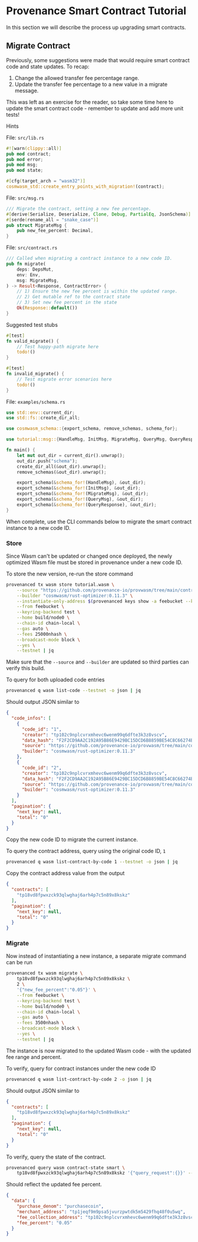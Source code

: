 # Provenance Smart Contract Tutorial

In this section we will describe the process up upgrading smart contracts.

## Migrate Contract

Previously, some suggestions were made that would require smart contract code and state updates.
To recap:

1) Change the allowed transfer fee percentage range.
1) Update the transfer fee percentage to a new value in a migrate message.

This was left as an exercise for the reader, so take some time here to update the smart contract
code - remember to update and add more unit tests!

Hints

File: `src/lib.rs`

```rust
#![warn(clippy::all)]
pub mod contract;
pub mod error;
pub mod msg;
pub mod state;

#[cfg(target_arch = "wasm32")]
cosmwasm_std::create_entry_points_with_migration!(contract);
```

File: `src/msg.rs`

```rust
/// Migrate the contract, setting a new fee percentage.
#[derive(Serialize, Deserialize, Clone, Debug, PartialEq, JsonSchema)]
#[serde(rename_all = "snake_case")]
pub struct MigrateMsg {
    pub new_fee_percent: Decimal,
}
```

File: `src/contract.rs`

```rust
/// Called when migrating a contract instance to a new code ID.
pub fn migrate(
    deps: DepsMut,
    env: Env,
    msg: MigrateMsg,
) -> Result<Response, ContractError> {
    // 1) Ensure the new fee percent is within the updated range.
    // 2) Get mutable ref to the contract state
    // 3) Set new fee percent in the state
    Ok(Response::default())
}
```

Suggested test stubs

```rust
#[test]
fn valid_migrate() {
    // Test happy-path migrate here
    todo!()
}

#[test]
fn invalid_migrate() {
    // Test migrate error scenarios here
    todo!()
}
```

File: `examples/schema.rs`

```rust
use std::env::current_dir;
use std::fs::create_dir_all;

use cosmwasm_schema::{export_schema, remove_schemas, schema_for};

use tutorial::msg::{HandleMsg, InitMsg, MigrateMsg, QueryMsg, QueryResponse};

fn main() {
    let mut out_dir = current_dir().unwrap();
    out_dir.push("schema");
    create_dir_all(&out_dir).unwrap();
    remove_schemas(&out_dir).unwrap();

    export_schema(&schema_for!(HandleMsg), &out_dir);
    export_schema(&schema_for!(InitMsg), &out_dir);
    export_schema(&schema_for!(MigrateMsg), &out_dir);
    export_schema(&schema_for!(QueryMsg), &out_dir);
    export_schema(&schema_for!(QueryResponse), &out_dir);
}
```

When complete, use the CLI commands below to migrate the smart contract instance to a new code ID.

### Store

Since Wasm can't be updated or changed once deployed, the newly optimized Wasm file must be stored
in provenance under a new code ID.

To store the new version, re-run the store command

```bash
provenanced tx wasm store tutorial.wasm \
    --source "https://github.com/provenance-io/provwasm/tree/main/contracts/tutorial-migrate" \
    --builder "cosmwasm/rust-optimizer:0.11.3" \
    --instantiate-only-address $(provenanced keys show -a feebucket --keyring-backend test --home build/node0 --testnet) \
    --from feebucket \
    --keyring-backend test \
    --home build/node0 \
    --chain-id chain-local \
    --gas auto \
    --fees 25000nhash \
    --broadcast-mode block \
    --yes \
    --testnet | jq
```

Make sure that the `--source` and `--builder` are updated so third parties can verify this build.

To query for both uploaded code entries

```bash
provenanced q wasm list-code --testnet -o json | jq
```

Should output JSON similar to

```json
{
  "code_infos": [
    {
      "code_id": "1",
      "creator": "tp102c9nplcvrxmhevc6wenm99q6dfte3k3z8vscv",
      "data_hash": "F2F2CD9AA2C192A95B86E9429BC15DCD6B8859BE54C8C66274B80347D2443D82",
      "source": "https://github.com/provenance-io/provwasm/tree/main/contracts/tutorial",
      "builder": "cosmwasm/rust-optimizer:0.11.3"
    },
    {
      "code_id": "2",
      "creator": "tp102c9nplcvrxmhevc6wenm99q6dfte3k3z8vscv",
      "data_hash": "F2F2CD9AA2C192A95B86E9429BC15DCD6B8859BE54C8C66274B80347D2443D82",
      "source": "https://github.com/provenance-io/provwasm/tree/main/contracts/tutorial-migrate",
      "builder": "cosmwasm/rust-optimizer:0.11.3"
    }
  ],
  "pagination": {
    "next_key": null,
    "total": "0"
  }
}
```

Copy the new code ID to migrate the current instance.

To query the contract address, query using the original code ID, `1`

```bash
provenanced q wasm list-contract-by-code 1 --testnet -o json | jq
```

Copy the contract address value from the output

```json
{
  "contracts": [
    "tp18vd8fpwxzck93qlwghaj6arh4p7c5n89x8kskz"
  ],
  "pagination": {
    "next_key": null,
    "total": "0"
  }
}
```

### Migrate

Now instead of instantiating a new instance, a separate migrate command can be run

```bash
provenanced tx wasm migrate \
    tp18vd8fpwxzck93qlwghaj6arh4p7c5n89x8kskz \
    2 \
    '{"new_fee_percent":"0.05"}' \
    --from feebucket \
    --keyring-backend test \
    --home build/node0 \
    --chain-id chain-local \
    --gas auto \
    --fees 3500nhash \
    --broadcast-mode block \
    --yes \
    --testnet | jq
```

The instance is now migrated to the updated Wasm code - with the updated fee range and percent.

To verify, query for contract instances under the new code ID

```bash
provenanced q wasm list-contract-by-code 2 -o json | jq
```

Should output JSON similar to

```json
{
  "contracts": [
    "tp18vd8fpwxzck93qlwghaj6arh4p7c5n89x8kskz"
  ],
  "pagination": {
    "next_key": null,
    "total": "0"
  }
}
```

To verify, query the state of the contract.

```bash
provenanced query wasm contract-state smart \
    tp18vd8fpwxzck93qlwghaj6arh4p7c5n89x8kskz '{"query_request":{}}' --testnet -o json | jq
```

Should reflect the updated fee percent.

```json
{
  "data": {
    "purchase_denom": "purchasecoin",
    "merchant_address": "tp1jeqf9m9psa5jvurzpwtdk5m5429fhq48f0u5wq",
    "fee_collection_address": "tp102c9nplcvrxmhevc6wenm99q6dfte3k3z8vscv",
    "fee_percent": "0.05"
  }
}
```
